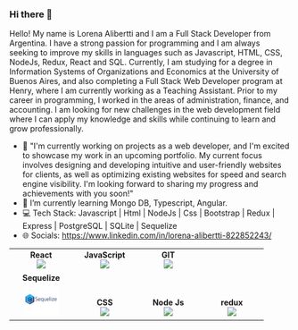 ### Hi there 👋
Hello! My name is Lorena Alibertti and I am a Full Stack Developer from Argentina. I have a strong passion for programming and I am always seeking to improve my skills in languages such as Javascript, HTML, CSS, NodeJs, Redux, React and SQL. Currently, I am studying for a degree in Information Systems of Organizations and Economics at the University of Buenos Aires, and also completing a Full Stack Web Developer program at Henry, where I am currently working as a Teaching Assistant. Prior to my career in programming, I worked in the areas of administration, finance, and accounting. I am looking for new challenges in the web development field where I can apply my knowledge and skills while continuing to learn and grow professionally.
- 🔭 "I'm currently working on projects as a web developer, and I'm excited to showcase my work in an upcoming portfolio. My current focus involves designing and developing intuitive and user-friendly websites for clients, as well as optimizing existing websites for speed and search engine visibility. I'm looking forward to sharing my progress and achievements with you soon!"
- 🌱 I’m currently learning  Mongo DB, Typescript, Angular.
- 💻 Tech Stack:  Javascript | Html | NodeJs | Css | Bootstrap | Redux | Express | PostgreSQL | SQLite | Sequelize
- 🌐 Socials: https://www.linkedin.com/in/lorena-alibertti-822852243/


<table width="420px" align="center">
    <tbody>
        <tr valign="top">
            <td width="100px" align="center">
            <span><strong>React</strong></span><br>
            <img height=60 src="https://cdn.jsdelivr.net/gh/devicons/devicon/icons/react/react-original.svg" />
            </td>
            <td width="100px" align="center">
            <span><strong>JavaScript</strong></span><br>
            <img height=60 src="https://cdn.jsdelivr.net/gh/devicons/devicon/icons/javascript/javascript-original.svg">
            </td>
            <td width="100px" align="center">
            <span><strong>GIT</strong></span><br>
            <img height=60 src="https://cdn.jsdelivr.net/gh/devicons/devicon/icons/git/git-original.svg">
            </td>
        </tr>
        <tr valign="bottom">
            <td width="100px" align="center">
            <span><strong>Sequelize</strong></span><br>
            <img height=60 src="https://github.com/devicons/devicon/blob/v2.15.1/icons/sequelize/sequelize-original-wordmark.svg">
            </td>
            <td width="100px" align="center">
            <span><strong>CSS</strong></span><br>
            <img height=60 src="https://cdn.jsdelivr.net/gh/devicons/devicon/icons/css3/css3-original.svg">
            </td>
            <td width="100px" align="center">
            <span><strong>Node Js</strong></span><br>
            <img height=60 src="https://cdn.jsdelivr.net/gh/devicons/devicon/icons/nodejs/nodejs-original.svg">
            </td>
            <td width="100px" align="center">
            <span><strong>redux</strong></span><br>
            <img height=60 src="https://redux.js.org/">
            </td>
        </tr>
    </tbody>
</table>



<!--
**loli178/loli178** is a ✨ _special_ ✨ repository because its `README.md` (this file) appears on your GitHub profile.

Here are some ideas to get you started:

- 🔭 "I'm currently working on projects as a web developer, and I'm excited to showcase my work in an upcoming portfolio. My current focus involves designing and developing intuitive and user-friendly websites for clients, as well as optimizing existing websites for speed and search engine visibility. I'm looking forward to sharing my progress and achievements with you soon!"
- 🌱 I’m currently learning ...
- 👯 I’m looking to collaborate on ...
- 🤔 I’m looking for help with ...
- 💬 Ask me about ...
- 📫 How to reach me: ...
- 😄 Pronouns: ...
- ⚡ Fun fact: ...
- 📌 My Projects:
-->
